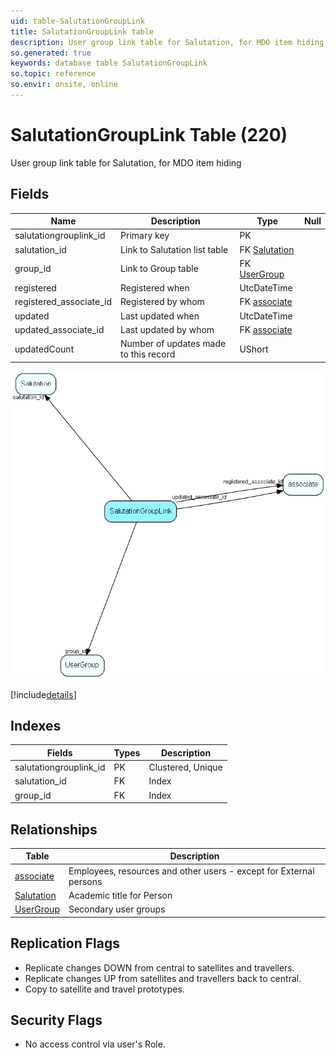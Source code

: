 ```yaml
---
uid: table-SalutationGroupLink
title: SalutationGroupLink table
description: User group link table for Salutation, for MDO item hiding
so.generated: true
keywords: database table SalutationGroupLink
so.topic: reference
so.envir: onsite, online
---
```


# SalutationGroupLink Table (220)

User group link table for Salutation, for MDO item hiding

## Fields

| Name | Description | Type | Null |
|------|-------------|------|:----:|
|salutationgrouplink\_id|Primary key|PK| |
|salutation\_id|Link to Salutation list table|FK [Salutation](salutation.md)| |
|group\_id|Link to Group table|FK [UserGroup](usergroup.md)| |
|registered|Registered when|UtcDateTime| |
|registered\_associate\_id|Registered by whom|FK [associate](associate.md)| |
|updated|Last updated when|UtcDateTime| |
|updated\_associate\_id|Last updated by whom|FK [associate](associate.md)| |
|updatedCount|Number of updates made to this record|UShort| |


![SalutationGroupLink table relationship diagram](./media/SalutationGroupLink.png)

[!include[details](./includes/salutationgrouplink.md)]

## Indexes

| Fields | Types | Description |
|--------|-------|-------------|
|salutationgrouplink\_id |PK |Clustered, Unique |
|salutation\_id |FK |Index |
|group\_id |FK |Index |

## Relationships

| Table|  Description |
|------|-------------|
|[associate](associate.md)  |Employees, resources and other users - except for External persons |
|[Salutation](salutation.md)  |Academic title for Person |
|[UserGroup](usergroup.md)  |Secondary user groups |


## Replication Flags

* Replicate changes DOWN from central to satellites and travellers.
* Replicate changes UP from satellites and travellers back to central.
* Copy to satellite and travel prototypes.

## Security Flags

* No access control via user's Role.

